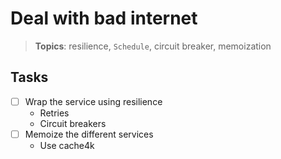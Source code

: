 # Deal with bad internet

> **Topics**: resilience, `Schedule`, circuit breaker, memoization

## Tasks

- [ ] Wrap the service using resilience
  - Retries
  - Circuit breakers
- [ ] Memoize the different services
  - Use cache4k 